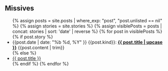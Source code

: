 ## Missives

<div class="posts">
  <ul>
    {% assign posts = site.posts | where_exp: "post", "post.unlisted == nil" %}
    {% assign stories = site.stories %}
    {% assign visiblePosts = posts | concat: stories | sort: 'date' | reverse  %}
    {% for post in visiblePosts %}
      {% if post.story %}
        <li class="story">
          {{post.date | date: "%b %d, %Y" }} {{post.kind}}: <a href="{{ post.url }}"><b>{{ post.title | upcase }}</b></a>
          {{post.content | trim}}
        </li>
      {% else %}
        <li><a class="link--post" href="{{ post.url }}">{{ post.title }}</a></li>
      {% endif %}
    {% endfor %}
  </ul>
</div>
